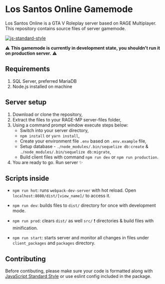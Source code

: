 # Los Santos Online Gamemode

Los Santos Online is a GTA V Roleplay server based on RAGE Multiplayer.
This repository contains source files of server gamemode.

[![js-standard-style](https://img.shields.io/badge/code%20style-standard-brightgreen.svg)](http://standardjs.com)

:warning: **This gamemode is currently in development state, you shouldn't run it on production server.** :warning:

## Requirements

1.  SQL Server, preferred MariaDB
2.  Node.js installed on machine

## Server setup

1.  Download or clone the repository,
2.  Extract the files to your RAGE-MP server-files folder,
3.  Using a command prompt window execute steps below:
    - Switch into your server directory,
    - `npm install` or `yarn install`,
    - Create your environment file `.env` based on `.env.example` file,
    - Setup database - `./node_modules/.bin/sequelize db:create` & `./node_modules/.bin/sequelize db:migrate`,
    - Build client files with command `npm run dev` or `npm run production`.
4.  You are ready to go. Run server :sparkles:

## Scripts inside

- `npm run hot`: runs `webpack-dev-server` with hot reload. Open `localhost:8080/dist/[view_name]/` to access it.

- `npm run dev`: builds files to `dist/` directory for once with development mode.

- `npm run prod`: clears `dist/` as well `src/` :exclamation: directories & build files with minification.

- `npm run start`: starts server and monitor all changes in files under `client_packages` and `packages` directory.

## Contributing

Before contibuting, please make sure your code is formatted along with [JavaScript Standard Style](http://standardjs.com) or use eslint config included in the package.
